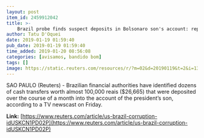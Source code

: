 ```yaml
---
layout: post
item_id: 2459912042
title: >-
    Brazil probe finds suspect deposits in Bolsonaro son's account: report
author: Tatu D'Oquei
date: 2019-01-19 01:59:40
pub_date: 2019-01-19 01:59:40
time_added: 2019-01-20 08:56:08
categories: [avisamos, bandido bom]
tags: []
image: https://static.reuters.com/resources/r/?m=02&d=20190119&t=2&i=1347368292&r=LYNXNPEF0I00X&w=800
---
```


SAO PAULO (Reuters) - Brazilian financial authorities have identified dozens of cash transfers worth almost 100,000 reais ($26,665) that were deposited over the course of a month into the account of the president’s son, according to a TV newscast on Friday.

**Link:** [https://www.reuters.com/article/us-brazil-corruption-idUSKCN1PD02P](https://www.reuters.com/article/us-brazil-corruption-idUSKCN1PD02P)

